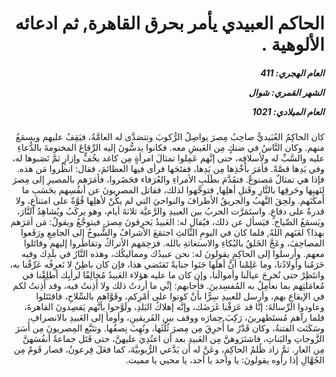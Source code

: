 <h1 dir="rtl">الحاكم العبيدي يأمر بحرق القاهرة, ثم ادعائه الألوهية  .</h1>

<h5 dir="rtl">العام الهجري:  411

الشهر القمري: شوال

العام الميلادي: 1021</h5>

<p dir="rtl">كان الحاكِمُ العُبَيديُّ صاحِبُ مِصرَ يواصِلُ الرُّكوبَ وتتصَدَّى له العامَّةُ، فيَقِفُ عليهم ويسمَعُ منهم. وكان النَّاسُ في ضنكٍ مِن العَيشِ معه. فكانوا يدسُّونَ إليه الرِّقاعَ المختومةَ بالدُّعاءِ عليه والسَّبِّ له ولأسلافِه، حتى إنَّهم عَمِلوا تمثالَ امرأةٍ مِن كاغد بخُفٍّ وإزارٍ ثمَّ نَصَبوها له، وفي يَدِها قصَّةً. فأمَرَ بأخْذِها مِن يَدِها، ففتَحَها فرأى فيها العظائمَ، فقال: انظُروا مَن هذه. فإذا هي تمثالٌ مَصنوعٌ. فتقَدَّمَ بطَلَبِ الأمراءِ والعُرَفاء فحَضَروا، فأمَرَهم بالمصيرِ إلى مِصرَ لِنَهبِها وحَرقِها بالنَّارِ وقَتلِ أهلِها, فتوجَّهوا لذلك، فقاتل المصريونَ عن أنفُسِهم بحَسَبِ ما أمكَنَهم. ولحِقَ النَّهبُ والحريقُ الأطرافَ والنواحيَ التي لم يكُنْ لأهلِها قُوَّةٌ على امتناعٍ، ولا قدرةٌ على دفاعٍ. واستَمَرَّت الحربُ بين العبيدِ والرَّعيَّة ثلاثةَ أيام، وهو يركَبُ ويُشاهِدُ النَّارَ، ويَسمَعُ الصِّياح. فيَسأل عن ذلك، فيُقال له: العَبيدُ يَحرِقونَ مِصرَ. فيتوجَّعُ ويقولُ: مَن أمَرَهم بهذا؟ لعَنَهم اللهُ, فلما كان في اليومِ الثَّالثِ اجتمَعَ الأشرافُ والشُّيوخُ إلى الجامِعِ ورَفَعوا المصاحِفَ، وعَجَّ الخَلقُ بالبُكاءِ والاستغاثةِ بالله. فرَحِمَهم الأتراكُ وتقاطَروا إليهم وقاتَلوا معهم. وأرسلوا إلى الحاكِمِ يقولونَ له: نحن عبيدُك ومماليكُك، وهذه النَّارُ في بلَدِك وفيه حَرَمُنا وأولادُنا، وما عَلِمْنا أنَّ أهلَها جَنَوا جنايةً تَقتَضي هذا، فإن كان باطِنٌ لا نَعرِفُه عَرِّفْنا به، وانتَظِرْ حتى نُخرِجَ عيالَنا وأموالَنا، وإن كان ما عليه هؤلاء العَبيدُ مُخالِفًا لرأيِك أطلِقْنا في مُعامَلتِهم بما نعامِلُ به المُفسِدينَ. فأجابهم: إنِّي ما أردتُ ذلك ولا أَذِنتُ فيه، وقد أَذِنتُ لكم في الإيقاعِ بهم، وأرسل للعبيدِ سِرًّا بأنْ كونوا على أمْرِكم، وقَوَّاهم بالسِّلاحِ، فاقتَتَلوا وعاودوا الرِّسالةَ: إنَّا قد عَرَفْنا غَرَضَك، وإنَّه إهلاكُ البَلدِ، ولَوَّحوا بأنَّهم يَقصِدونَ القاهرةَ، فلما رآهم مُستَظهرينَ، رَكِبَ حِمارَه ووقف بين الفَريقينِ، وأومأ إلى العَبيدِ بالانصرافِ، وسَكَنَت الفتنةُ، وكان قَدْرُ ما أُحرِقَ مِن مِصرَ ثُلُثَها، ونُهِبَ نِصفُها. وتتَبَّع المِصريونَ مِن أَسَرَ الزَّوجاتِ والبَناتِ، فاشتَرَوهنَّ مِن العَبيدِ بعد أن اعتُدِيَ عليهنَّ، حتى قَتَل جماعةٌ أنفُسَهنَّ مِن العارِ. ثمَّ زاد ظُلمُ الحاكِمِ، وعَنَّ له أن يَدَّعي الرُّبوبيَّةَ، كما فعَلَ فِرعونُ، فصار قَومٌ مِن الجُهَّالِ إذا رأوه يقولونَ: يا واحد يا أحد، يا محيي يا مميت.</p></br>
